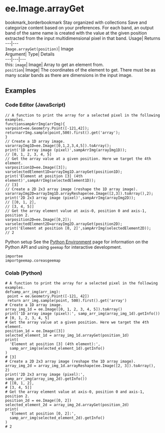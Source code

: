  
#  ee.Image.arrayGet 
bookmark_borderbookmark Stay organized with collections  Save and categorize content based on your preferences. 
For each band, an output band of the same name is created with the value at the given position extracted from the input multidimensional pixel in that band. Usage| Returns  
---|---  
`Image.arrayGet(position)`| Image  
Argument| Type| Details  
---|---|---  
this: `image`| Image| Array to get an element from.  
`position`| Image| The coordinates of the element to get. There must be as many scalar bands as there are dimensions in the input image.  
## Examples
### Code Editor (JavaScript)
```
// A function to print the array for a selected pixel in the following examples.
functionsampArrImg(arrImg){
varpoint=ee.Geometry.Point([-121,42]);
returnarrImg.sample(point,500).first().get('array');
}
// Create a 1D array image.
vararrayImg1D=ee.Image([0,1,2,3,4,5]).toArray();
print('1D array image (pixel)',sampArrImg(arrayImg1D));
// [0, 1, 2, 3, 4, 5]
// Get the array value at a given position. Here we target the 4th element.
varposition1D=ee.Image([3]);
varselectedElement1D=arrayImg1D.arrayGet(position1D);
print('Element at position [3] (4th element)',sampArrImg(selectedElement1D));
// [3]
// Create a 2D 2x3 array image (reshape the 1D array image).
vararrayImg2D=arrayImg1D.arrayReshape(ee.Image([2,3]).toArray(),2);
print('2D 2x3 array image (pixel)',sampArrImg(arrayImg2D));
// [[0, 1, 2],
// [3, 4, 5]]
// Get the array element value at axis-0, position 0 and axis-1, position 2.
varposition2D=ee.Image([0,2]);
varselectedElement2D=arrayImg2D.arrayGet(position2D);
print('Element at position [0, 2]',sampArrImg(selectedElement2D));
// 2
```

Python setup
See the [ Python Environment](https://developers.google.com/earth-engine/guides/python_install) page for information on the Python API and using `geemap` for interactive development.
```
importee
importgeemap.coreasgeemap
```

### Colab (Python)
```
# A function to print the array for a selected pixel in the following examples.
defsamp_arr_img(arr_img):
 point = ee.Geometry.Point([-121, 42])
 return arr_img.sample(point, 500).first().get('array')
# Create a 1D array image.
array_img_1d = ee.Image([0, 1, 2, 3, 4, 5]).toArray()
print('1D array image (pixel):', samp_arr_img(array_img_1d).getInfo())
# [0, 1, 2, 3, 4, 5]
# Get the array value at a given position. Here we target the 4th element.
position_1d = ee.Image([3])
selected_element_1d = array_img_1d.arrayGet(position_1d)
print(
  'Element at position [3] (4th element):',
  samp_arr_img(selected_element_1d).getInfo()
)
# [3]
# Create a 2D 2x3 array image (reshape the 1D array image).
array_img_2d = array_img_1d.arrayReshape(ee.Image([2, 3]).toArray(), 2)
print('2D 2x3 array image (pixel):', samp_arr_img(array_img_2d).getInfo())
# [[0, 1, 2],
# [3, 4, 5]]
# Get the array element value at axis-0, position 0 and axis-1, position 2.
position_2d = ee.Image([0, 2])
selected_element_2d = array_img_2d.arrayGet(position_2d)
print(
  'Element at position [0, 2]:',
  samp_arr_img(selected_element_2d).getInfo()
)
# 2
```

